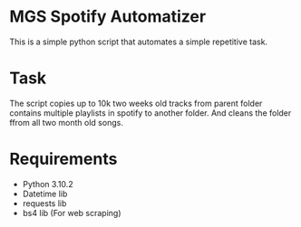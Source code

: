 # MGS Spotify Automatizer
This is a simple python script that automates a simple repetitive task.

# Task
The script copies up to 10k two weeks old tracks from parent folder contains multiple playlists in spotify to another folder. And cleans the folder ffrom all two month old songs.

# Requirements
  * Python 3.10.2
  * Datetime lib
  * requests lib
  * bs4 lib (For web scraping)
